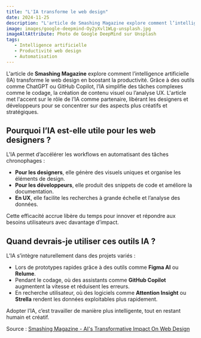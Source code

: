 ```yaml
---
title: "L'IA transforme le web design"
date: 2024-11-25
description: "L'article de Smashing Magazine explore comment l’intelligence artificielle (IA) transforme le web design en boostant la productivité."
image: images/google-deepmind-Oy2yXvl1WLg-unsplash.jpg
imageAltAttribute: Photo de Google DeepMind sur Unsplash
tags:
   - Intelligence artificielle  
   - Productivité web design  
   - Automatisation
---
```


L'article de **Smashing Magazine** explore comment l’intelligence artificielle (IA) transforme le web design en boostant la productivité. Grâce à des outils comme ChatGPT ou GitHub Copilot, l’IA simplifie des tâches complexes comme le codage, la création de contenu visuel ou l’analyse UX. L'article met l'accent sur le rôle de l’IA comme partenaire, libérant les designers et développeurs pour se concentrer sur des aspects plus créatifs et stratégiques.

## **Pourquoi l’IA est-elle utile pour les web designers ?**

L'IA permet d’accélérer les workflows en automatisant des tâches chronophages :

- **Pour les designers**, elle génère des visuels uniques et organise les éléments de design.
- **Pour les développeurs**, elle produit des snippets de code et améliore la documentation.
- **En UX**, elle facilite les recherches à grande échelle et l’analyse des données.

Cette efficacité accrue libère du temps pour innover et répondre aux besoins utilisateurs avec davantage d’impact.

## **Quand devrais-je utiliser ces outils IA ?**

L’IA s’intègre naturellement dans des projets variés :

- Lors de prototypes rapides grâce à des outils comme **Figma AI** ou **Relume**.
- Pendant le codage, où des assistants comme **GitHub Copilot** augmentent la vitesse et réduisent les erreurs.
- En recherche utilisateur, où des logiciels comme **Attention Insight** ou **Strella** rendent les données exploitables plus rapidement.  

Adopter l’IA, c’est travailler de manière plus intelligente, tout en restant humain et créatif.

Source : [Smashing Magazine - AI's Transformative Impact On Web Design](https://www.smashingmagazine.com/2024/11/ai-transformative-impact-web-design-supercharging-productivity/)
